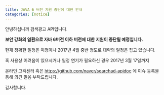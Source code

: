 ```yaml
---
title: JAVA 6 버전 지원 중단에 대한 안내
categories: [notice]
---
```


안녕하십니까 검색광고 API입니다. 



**보안 강화의 일환으로 자바 6버전 이하 버전에 대한 지원이 중단될 예정입니다.**

현재 정확한 일정은 미정이나 2017년 4월 중반 정도로 대략의 일정은 잡고 있습니다.

혹 사용상 어려움이 있으시거나 일정 연기가 필요하신 경우 2017년 3월 17일까지 

온라인 고객센터 혹은 https://github.com/naver/searchad-apidoc 에 이슈 등록을 통해 의견 말씀 부탁드립니다. 



감사합니다. 
